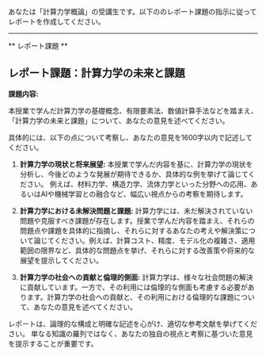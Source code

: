 あなたは「計算力学概論」の受講生です。以下ののレポート課題の指示に従ってレポートを作成してください。

---------------------------------------
** レポート課題 **

## レポート課題：計算力学の未来と課題

**課題内容:**

本授業で学んだ計算力学の基礎概念、有限要素法、数値計算手法などを踏まえ、「計算力学の未来と課題」について、あなたの意見を述べてください。

具体的には、以下の点について考察し、あなたの意見を1600字以内で記述してください。

1. **計算力学の現状と将来展望:**  本授業で学んだ内容を基に、計算力学の現状を分析し、今後どのような発展が期待できるか、具体的な例を挙げて論じてください。  例えば、材料力学、構造力学、流体力学といった分野への応用、あるいはAIや機械学習との融合など、幅広い視点からの考察を期待します。

2. **計算力学における未解決問題と課題:** 計算力学には、未だ解決されていない問題や克服すべき課題が存在します。授業で学んだ内容を踏まえ、それらの問題点や課題を具体的に指摘し、それらに対するあなたの考えや解決策について論じてください。例えば、計算コスト、精度、モデル化の複雑さ、適用範囲の限界など、具体的な問題点を挙げ、それらに対する改善策や将来的な展望を提示してください。

3. **計算力学の社会への貢献と倫理的側面:** 計算力学は、様々な社会問題の解決に貢献しています。一方で、その利用には倫理的な側面も考慮する必要があります。計算力学の社会への貢献と、その利用における倫理的な課題について、あなたの意見を述べてください。


レポートは、論理的な構成と明確な記述を心がけ、適切な参考文献を挙げてください。  単なる知識の羅列ではなく、あなたの独自の視点と考察に基づいた意見を提示することが重要です。
